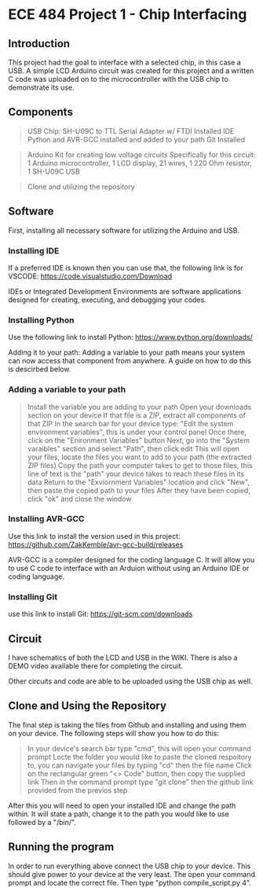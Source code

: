 # ECE 484 Project 1 - Chip Interfacing

## Introduction
This project had the goal to interface with a selected chip, in this case a USB. A simple LCD Arduino circuit was created for this project and a written C code was uploaded on to the microcontroller with the USB chip to demonstrate its use.

## Components
> USB Chip: SH-U09C to TTL Serial Adapter w/ FTDI
> Installed IDE
> Python and AVR-GCC installed and added to your path
> Git Installed

> Arduino Kit for creating low voltage circuits
> Specifically for this circuit: 1 Arduino microcontroller, 1 LCD display, 21 wires, 1 220 Ohm resistor, 1 SH-U09C USB

> Clone and utilizing the repository

## Software
First, installing all necessary software for utilizing the Arduino and USB.

### Installing IDE
If a preferred IDE is known then you can use that, the following link is for VSCODE: https://code.visualstudio.com/Download

IDEs or Integrated Development Environments are software applications designed for creating, executing, and debugging your codes.

### Installing Python
Use the following link to install Python: https://www.python.org/downloads/

Adding it to your path: 
Adding a variable to your path means your system can now access that component from anywhere. A guide on how to do this is descirbed below.

### Adding a variable to your path
> Install the variable you are adding to your path 
> Open your downloads section on your device
> If that file is a ZIP, extract all components of that ZIP
> In the search bar for your device type: "Edit the system environment variables", this is under your control panel
> Once there, click on the "Enironment Variables" button
> Next, go into the "System varaibles" section and select "Path", then click edit
> This will open your files, locate the files you want to add to your path (the extracted ZIP files)
> Copy the path your computer takes to get to those files, this line of text is the "path" your device takes to reach these files in its data
> Return to the "Exviornment Variables" location and click "New", then paste the copied path to your files
> After they have been copied, click "ok" and close the window

### Installing AVR-GCC
Use this link to install the version used in this project: https://github.com/ZakKemble/avr-gcc-build/releases

AVR-GCC is a compiler designed for the coding language C. It will allow you to use C code to interface with an Arduion without using an Arduino IDE or coding language.

### Installing Git
use this link to install Git: https://git-scm.com/downloads

## Circuit
I have schematics of both the LCD and USB in the WIKI. There is also a DEMO video available there for completing the circuit.

Other circuits and code are able to be uploaded using the USB chip as well.

## Clone and Using the Repository
The final step is taking the files from Github and installing and using them on your device. The following steps will show you how to do this:

> In your device's search bar type "cmd", this will open your command prompt
> Locte the folder you would like to paste the cloned respoitory to, you can navigate your files by typing "cd" then the file name
> Click on the rectangular green "<> Code" button, then copy the supplied link
> Then in the command prompt type "git clone" then the github link provided from the previos step

After this you will need to open your installed IDE and change the path within. It will state a path, change it to the path you would like to use followed by a "/bin/".

## Running the program
In order to run everything above connect the USB chip to your device. This should give power to your device at the very least. The open your command prompt and locate the correct file. Then type "python compile_script.py 4".




